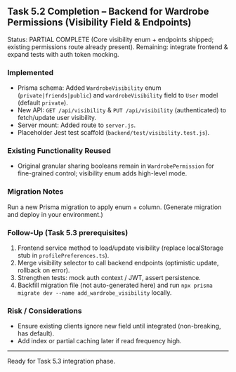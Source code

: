 ## Task 5.2 Completion – Backend for Wardrobe Permissions (Visibility Field & Endpoints)

Status: PARTIAL COMPLETE (Core visibility enum + endpoints shipped; existing permissions route already present). Remaining: integrate frontend & expand tests with auth token mocking.

### Implemented
* Prisma schema: Added `WardrobeVisibility` enum (`private|friends|public`) and `wardrobeVisibility` field to `User` model (default `private`).
* New API: `GET /api/visibility` & `PUT /api/visibility` (authenticated) to fetch/update user visibility.
* Server mount: Added route to `server.js`.
* Placeholder Jest test scaffold (`backend/test/visibility.test.js`).

### Existing Functionality Reused
* Original granular sharing booleans remain in `WardrobePermission` for fine-grained control; visibility enum adds high-level mode.

### Migration Notes
Run a new Prisma migration to apply enum + column. (Generate migration and deploy in your environment.)

### Follow-Up (Task 5.3 prerequisites)
1. Frontend service method to load/update visibility (replace localStorage stub in `profilePreferences.ts`).
2. Merge visibility selector to call backend endpoints (optimistic update, rollback on error).
3. Strengthen tests: mock auth context / JWT, assert persistence.
4. Backfill migration file (not auto-generated here) and run `npx prisma migrate dev --name add_wardrobe_visibility` locally.

### Risk / Considerations
* Ensure existing clients ignore new field until integrated (non-breaking, has default).
* Add index or partial caching later if read frequency high.

---
Ready for Task 5.3 integration phase.
